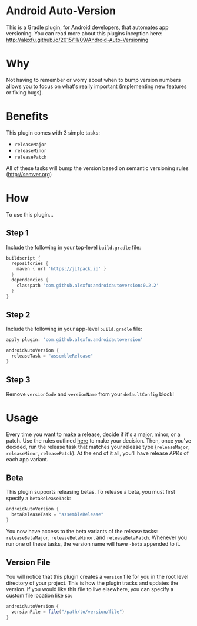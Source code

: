 # Android Auto-Version
This is a Gradle plugin, for Android developers, that automates app versioning. You can read more
about this plugins inception here: http://alexfu.github.io/2015/11/09/Android-Auto-Versioning

# Why
Not having to remember or worry about when to bump version numbers allows you to focus on what's
really important (implementing new features or fixing bugs).

# Benefits
This plugin comes with 3 simple tasks:

- `releaseMajor`
- `releaseMinor`
- `releasePatch`

All of these tasks will bump the version based on semantic versioning rules (http://semver.org)

# How
To use this plugin...

## Step 1
Include the following in your top-level `build.gradle` file:

```groovy
buildscript {
  repositories {
    maven { url 'https://jitpack.io' }
  }
  dependencies {
    classpath 'com.github.alexfu:androidautoversion:0.2.2'
  }
}
```

## Step 2
Include the following in your app-level `build.gradle` file:

```groovy
apply plugin: 'com.github.alexfu.androidautoversion'

androidAutoVersion {
  releaseTask = "assembleRelease"
}
```

## Step 3
Remove `versionCode` and `versionName` from your `defaultConfig` block!

# Usage
Every time you want to make a release, decide if it's a major, minor, or a patch. Use the rules
outlined [here](http://semver.org/) to make your decision. Then, once you've decided, run the
release task that matches your release type (`releaseMajor`, `releaseMinor`, `releasePatch`).
At the end of it all, you'll have release APKs of each app variant.

## Beta
This plugin supports releasing betas. To release a beta, you must first specify a `betaReleaseTask`:

```groovy
androidAutoVersion {
  betaReleaseTask = "assembleRelease"
}
```

You now have access to the beta variants of the release tasks: `releaseBetaMajor`, `releaseBetaMinor`, and `releaseBetaPatch`. Whenever you run one of these tasks, the version name will have `-beta` appended to it.

## Version File
You will notice that this plugin creates a `version` file for you in the root level directory of your project. This is how the plugin tracks and updates the version. If you would like this file to live elsewhere, you can specify a custom file location like so:

```groovy
androidAutoVersion {
  versionFile = file("/path/to/version/file")
}
```
